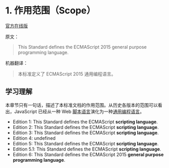 # 1. 作用范围（Scope）

[官方在线版](https://262.ecma-international.org/6.0/#sec-scope)

原文：

> This Standard defines the ECMAScript 2015 general purpose programming language.

机器翻译：

> 本标准定义了 ECMAScript 2015 通用编程语言。

## 学习理解

本章节只有一句话，描述了本标准文档的作用范围。从历史各版本的范围可以看出，JavaScript 已经从一种 Web [脚本语言](../../../术语表/脚本语言.md)演化为一种[通用编程语言](../../../术语表/通用编程语言.md)。

- Edition 1: This Standard defines the ECMAScript **scripting language**.
- Edition 2: This Standard defines the ECMAScript **scripting language**.
- Edition 3: This Standard defines the ECMAScript **scripting language**.
- Edition 4: undefined
- Edition 5: This Standard defines the ECMAScript **scripting language**.
- Edition 5.1: This Standard defines the ECMAScript **scripting language**.
- Edition 6: This Standard defines the ECMAScript 2015 **general purpose programming language**.

